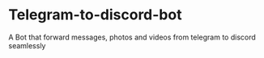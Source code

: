 # Telegram-to-discord-bot
A Bot that forward messages, photos and videos from telegram to discord seamlessly
